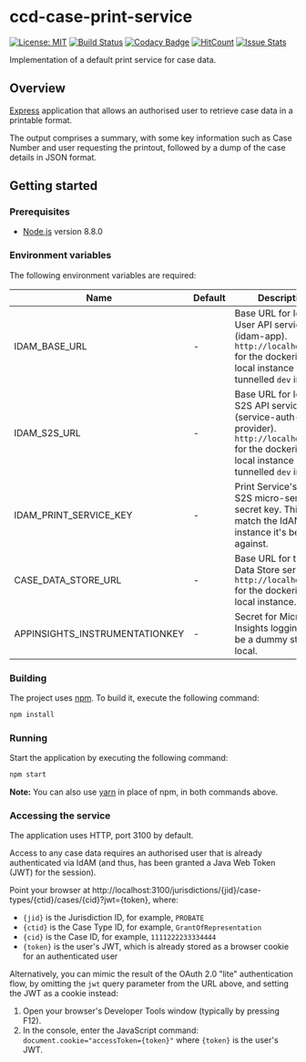 # ccd-case-print-service
[![License: MIT](https://img.shields.io/badge/License-MIT-yellow.svg)](https://opensource.org/licenses/MIT)
[![Build Status](https://travis-ci.org/hmcts/ccd-case-print-service.svg?branch=master)](https://travis-ci.org/hmcts/ccd-case-print-service)
[![Codacy Badge](https://api.codacy.com/project/badge/Grade/37ac45c07384494885609297b8708717)](https://www.codacy.com/app/adr1ancho/ccd-case-print-service?utm_source=github.com&amp;utm_medium=referral&amp;utm_content=hmcts/ccd-case-print-service&amp;utm_campaign=Badge_Grade)
[![HitCount](http://hits.dwyl.io/hmcts/ccd-case-print-service.svg)](#ccd-case-print-service)
[![Issue Stats](http://issuestats.com/github/hmcts/ccd-case-print-service/badge/pr)](http://issuestats.com/github/hmcts/ccd-case-print-service)


Implementation of a default print service for case data.

## Overview
[Express](http://expressjs.com) application that allows an authorised user to retrieve case data in a printable format.

The output comprises a summary, with some key information such as Case Number and user requesting the printout, followed by a dump of the case details in JSON format.

## Getting started

### Prerequisites
- [Node.js](https://nodejs.org/en) version 8.8.0

### Environment variables

The following environment variables are required:

| Name | Default | Description |
|------|---------|-------------|
| IDAM_BASE_URL | - | Base URL for IdAM's User API service (idam-app). `http://localhost:4501` for the dockerised local instance or tunnelled `dev` instance. |
| IDAM_S2S_URL | - | Base URL for IdAM's S2S API service (service-auth-provider). `http://localhost:4502` for the dockerised local instance or tunnelled `dev` instance. |
| IDAM_PRINT_SERVICE_KEY | - | Print Service's IdAM S2S micro-service secret key. This must match the IdAM instance it's being run against. |
| CASE_DATA_STORE_URL | - | Base URL for the Case Data Store service. `http://localhost:4452` for the dockerised local instance. |
| APPINSIGHTS_INSTRUMENTATIONKEY | - | Secret for Microsoft Insights logging, can be a dummy string in local. |

### Building

The project uses [npm](https://www.npmjs.com). To build it, execute the following command:

```bash
npm install
```
### Running

Start the application by executing the following command:

```bash
npm start
```

**Note:** You can also use [yarn](https://yarnpkg.com/lang/en/) in place of npm, in both commands above.

### Accessing the service

The application uses HTTP, port 3100 by default.

Access to any case data requires an authorised user that is already authenticated via IdAM (and thus, has been granted a Java Web Token (JWT) for the session).

Point your browser at http://localhost:3100/jurisdictions/{jid}/case-types/{ctid}/cases/{cid}?jwt={token}, where:

- `{jid}` is the Jurisdiction ID, for example, `PROBATE`
- `{ctid}` is the Case Type ID, for example, `GrantOfRepresentation`
- `{cid}` is the Case ID, for example, `1111222233334444`
- `{token}` is the user's JWT, which is already stored as a browser cookie for an authenticated user

Alternatively, you can mimic the result of the OAuth 2.0 "lite" authentication flow, by omitting the `jwt` query parameter from the URL above, and setting the JWT as a cookie instead:

1. Open your browser's Developer Tools window (typically by pressing F12).
2. In the console, enter the JavaScript command: `document.cookie="accessToken={token}"` where `{token}` is the user's JWT.
